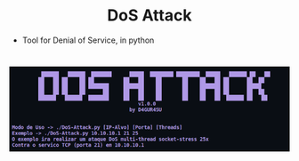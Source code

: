 <h1 align="center">DoS Attack</h1>

* Tool for Denial of Service, in python

<h1 align="center">
    <img src="assets/banner.png">
</h1><br/>